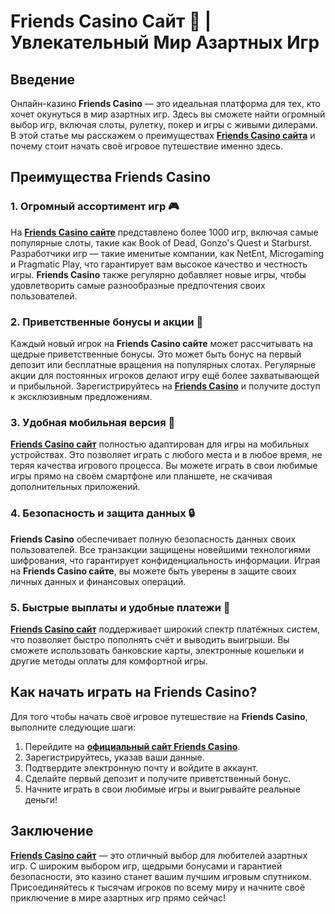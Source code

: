 # Friends Casino Сайт 🎰 | Увлекательный Мир Азартных Игр

## Введение

Онлайн-казино **Friends Casino** — это идеальная платформа для тех, кто хочет окунуться в мир азартных игр. Здесь вы сможете найти огромный выбор игр, включая слоты, рулетку, покер и игры с живыми дилерами. В этой статье мы расскажем о преимуществах **[Friends Casino сайта](https://gofriends.run/linkb2)** и почему стоит начать своё игровое путешествие именно здесь.

## Преимущества Friends Casino

### 1. Огромный ассортимент игр 🎮

На **[Friends Casino сайте](https://gofriends.run/linkb2)** представлено более 1000 игр, включая самые популярные слоты, такие как Book of Dead, Gonzo's Quest и Starburst. Разработчики игр — такие именитые компании, как NetEnt, Microgaming и Pragmatic Play, что гарантирует вам высокое качество и честность игры. **Friends Casino** также регулярно добавляет новые игры, чтобы удовлетворить самые разнообразные предпочтения своих пользователей.

### 2. Приветственные бонусы и акции 🎁

Каждый новый игрок на **Friends Casino сайте** может рассчитывать на щедрые приветственные бонусы. Это может быть бонус на первый депозит или бесплатные вращения на популярных слотах. Регулярные акции для постоянных игроков делают игру ещё более захватывающей и прибыльной. Зарегистрируйтесь на **[Friends Casino](https://gofriends.run/linkb2)** и получите доступ к эксклюзивным предложениям.

### 3. Удобная мобильная версия 📱

**[Friends Casino сайт](https://gofriends.run/linkb2)** полностью адаптирован для игры на мобильных устройствах. Это позволяет играть с любого места и в любое время, не теряя качества игрового процесса. Вы можете играть в свои любимые игры прямо на своём смартфоне или планшете, не скачивая дополнительных приложений.

### 4. Безопасность и защита данных 🔒

**Friends Casino** обеспечивает полную безопасность данных своих пользователей. Все транзакции защищены новейшими технологиями шифрования, что гарантирует конфиденциальность информации. Играя на **Friends Casino сайте**, вы можете быть уверены в защите своих личных данных и финансовых операций.

### 5. Быстрые выплаты и удобные платежи 💸

**[Friends Casino сайт](https://gofriends.run/linkb2)** поддерживает широкий спектр платёжных систем, что позволяет быстро пополнять счёт и выводить выигрыши. Вы сможете использовать банковские карты, электронные кошельки и другие методы оплаты для комфортной игры.

## Как начать играть на Friends Casino?

Для того чтобы начать своё игровое путешествие на **Friends Casino**, выполните следующие шаги:

1. Перейдите на **[официальный сайт Friends Casino](https://gofriends.run/linkb2)**.
2. Зарегистрируйтесь, указав ваши данные.
3. Подтвердите электронную почту и войдите в аккаунт.
4. Сделайте первый депозит и получите приветственный бонус.
5. Начните играть в свои любимые игры и выигрывайте реальные деньги!

## Заключение

**[Friends Casino сайт](https://gofriends.run/linkb2)** — это отличный выбор для любителей азартных игр. С широким выбором игр, щедрыми бонусами и гарантией безопасности, это казино станет вашим лучшим игровым спутником. Присоединяйтесь к тысячам игроков по всему миру и начните своё приключение в мире азартных игр прямо сейчас!

